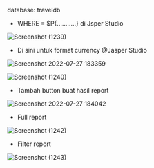 database: traveldb

* WHERE = $P{...........} di Jsper Studio

![Screenshot (1239)](https://user-images.githubusercontent.com/71547739/181249912-5e7ab161-6450-471a-b5e2-c2bda49d6761.png)

* Di sini untuk format currency @Jasper Studio

![Screenshot 2022-07-27 183359](https://user-images.githubusercontent.com/71547739/181238677-08c4d116-b519-4528-9465-fe08bdd07ca0.jpg)

![Screenshot (1240)](https://user-images.githubusercontent.com/71547739/181249918-b664cc15-e691-4270-8d59-4835a013cd45.png)

* Tambah button buat hasil report

![Screenshot 2022-07-27 184042](https://user-images.githubusercontent.com/71547739/181238685-336d4cf3-21c1-4848-a8d0-272dc021572f.jpg)

* Full report

![Screenshot (1242)](https://user-images.githubusercontent.com/71547739/181238688-03544ff3-2c6f-4b9c-85d2-48f4dd9b2c6e.png)

* Filter report

![Screenshot (1243)](https://user-images.githubusercontent.com/71547739/181238692-7cda1820-9749-4a06-a2d9-05c67cebc461.png)

